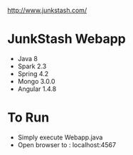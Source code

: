 http://www.junkstash.com/

# JunkStash Webapp
* Java 8
* Spark 2.3
* Spring 4.2
* Mongo 3.0.0
* Angular 1.4.8

# To Run
* Simply execute Webapp.java
* Open browser to : localhost:4567

